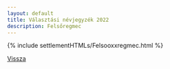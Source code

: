 ```yaml
---
layout: default
title: Választási névjegyzék 2022
description: Felsőregmec
---
```


{% include settlementHTMLs/Felsooxxregmec.html %}

[Vissza](../)